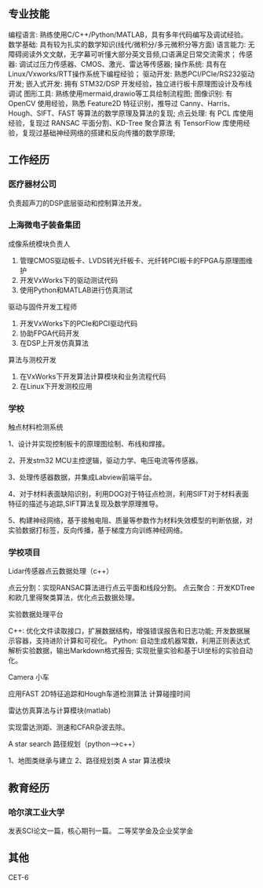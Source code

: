 
## 专业技能
编程语言: 熟练使用C/C++/Python/MATLAB，具有多年代码编写及调试经验。
数学基础: 具有较为扎实的数学知识(线代/微积分/多元微积分等方面)
语言能力: 无障碍阅读外文文献，无字幕可听懂大部分英文音频,口语满足日常交流需求；
传感器: 调试过压力传感器、CMOS、激光、雷达等传感器;
操作系统: 具有在Linux/Vxworks/RTT操作系统下编程经验；
驱动开发: 熟悉PCI/PCIe/RS232驱动开发;
嵌入式开发: 拥有 STM32/DSP 开发经验，独立进行板卡原理图设计及布线调试
图形工具: 熟练使用mermaid,drawio等工具绘制流程图;
图像识别: 有 OpenCV 使用经验，熟悉 Feature2D 特征识别，推导过 Canny、Harris、Hough、SIFT、FAST 等算法的数学原理及算法的复现;
点云处理: 有 PCL 库使用经验，复现过 RANSAC 平面分割、KD-Tree 聚合算法
有 TensorFlow 库使用经验，复现过基础神经网络的搭建和反向传播的数学原理;
## 工作经历
### 医疗器材公司
负责超声刀的DSP底层驱动和控制算法开发。
### 上海微电子装备集团
成像系统模块负责人
1. 管理CMOS驱动板卡、LVDS转光纤板卡、光纤转PCI板卡的FPGA与原理图维护
2. 开发VxWorks下的驱动测试代码
3. 使用Python和MATLAB进行仿真测试

驱动与固件开发工程师
1. 开发VxWorks下的PCIe和PCI驱动代码
2. 协助FPGA代码开发
3. 在DSP上开发仿真算法

算法与测校开发
1. 在VxWorks下开发算法计算模块和业务流程代码
2. 在Linux下开发测校应用

### 学校
触点材料检测系统

1、设计并实现控制板卡的原理图绘制、布线和焊接。

2、开发stm32 MCU主控逻辑，驱动力学、电压电流等传感器。

3、处理传感器数据，并集成Labview前端平台。

4、对于材料表面缺陷识别，利用DOG对于特征点检测，利用SIFT对于材料表面特征的描述与追踪,SIFT算法复现及数学原理推导。

5、构建神经网络，基于接触电阻、质量等参数作为材料失效模型的判断依据，对实验数据打标签，反向传播，基于梯度方向训练神经网络。

### 学校项目
Lidar传感器点云数据处理（c++）

点云分割：实现RANSAC算法进行点云平面和线段分割。
点云聚合：开发KDTree和欧几里得聚类算法，优化点云数据处理。

实验数据处理平台

C++: 优化文件读取接口，扩展数据结构，增强错误报告和日志功能; 开发数据展示容器，支持进阶计算和可视化。
Python: 自动生成机器常数，利用正则表达式解析实验数据，输出Markdown格式报告; 实现批量实验和基于UI坐标的实验自动化。

Camera 小车

应用FAST 2D特征追踪和Hough车道检测算法
计算碰撞时间

雷达仿真算法与计算模块(matlab)

实现雷达测距、测速和CFAR杂波去除。

A star search 路径规划（python-->c++）

1、地图类继承与建立
2、路径规划类 A star 算法模块

## 教育经历
### 哈尔滨工业大学
发表SCI论文一篇，核心期刊一篇。
二等奖学金及企业奖学金
## 其他
CET-6